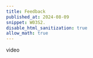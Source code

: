 ```yaml
---
title: Feedback
published_at: 2024-08-09
snippet: W03S2.
disable_html_sanitization: true
allow_math: true
---
```


video
